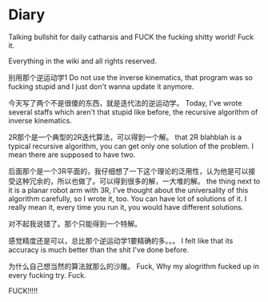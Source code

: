 # Diary
Talking bullshit for daily catharsis and FUCK the fucking shitty world! Fuck it.

Everything in the wiki and all rights reserved.

别用那个逆运动学1 
Do not use the inverse kinematics, that program was so fucking stupid and I just don't wanna update it anymore.

今天写了两个不是很傻的东西，就是迭代法的逆运动学。
Today, I've wrote several staffs which aren't that stupid like before, the recursive algorithm of inverse kinematics.

2R那个是一个典型的2R迭代算法，可以得到一个解。
that 2R blahblah is a typical recursive algorithm, you can get only one solution of the problem. I mean there are supposed to have two. 

后面那个是一个3R平面的，我仔细想了一下这个理论的泛用性，认为他是可以接受这种冗余的，所以也做了。可以得到很多的解，一大堆的解。
the thing next to it is a planar robot arm with 3R, I've thought about the universality of this algorithm carefully, so I wrote it, too. You can have lot of solutions of it. I really mean it, every time you run it, you would have different solutions.

对不起我说错了。那个只能得到一个特解。

感觉精度还是可以，总比那个逆运动学1要精确的多。。。
I felt like that its accuracy is much better than the shit I've done before.

为什么自己想当然的算法就那么的沙雕。
Fuck, Why my alogrithm fucked up in every fucking try. Fuck.

FUCK!!!!!
